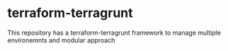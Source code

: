 # terraform-terragrunt
This repository has a terraform-terragrunt framework to manage multiple environemnts and modular approach
